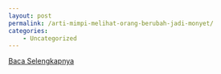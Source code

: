 ```yaml
---
layout: post
permalink: /arti-mimpi-melihat-orang-berubah-jadi-monyet/
categories:
    - Uncategorized
---
```


[Baca Selengkapnya](/10)